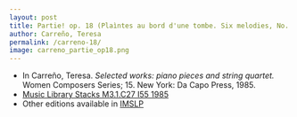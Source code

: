 ```yaml
---
layout: post
title: Partie! op. 18 (Plaìntes au bord d'une tombe. Six melodies, No. 2)
author: Carreño, Teresa
permalink: /carreno-18/
image: carreno_partie_op18.png
---
```


- In Carreño, Teresa. *Selected works: piano pieces and string quartet.* Women Composers Series; 15. New York: Da Capo Press, 1985.
- <a href="https://tufts-primo.hosted.exlibrisgroup.com/permalink/f/bnf7qa/01TUN_ALMA21106777390003851" target="_blank">Music Library Stacks M3.1.C27 I55 1985</a>
- Other editions available in <a href="https://imslp.org/wiki/Partie!%2C_Op.18_(Carre%C3%B1o%2C_Teresa)" target="_blank">IMSLP</a>
